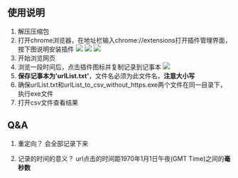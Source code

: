 ## 使用说明
1. 解压压缩包
2. 打开chrome浏览器，在地址栏输入chrome://extensions打开插件管理界面，按下图说明安装插件
![](1.png)
![](2.png)
![](3.png)
3. 开始浏览网页
4. 浏览一段时间后，点击插件图标并复制记录到记事本
![](4.png)
5. **保存记事本为'urlList.txt'**，文件名必须为此文件名，**注意大小写**
6. 确保urlList.txt和urlList_to_csv_without_https.exe两个文件在同一目录下，执行exe文件
7. 打开csv文件查看结果


## Q&A
1. 重定向？
会全部记录下来

2. 记录的时间的意义？
url点击的时间距1970年1月1日午夜(GMT Time)之间的**毫秒数**
